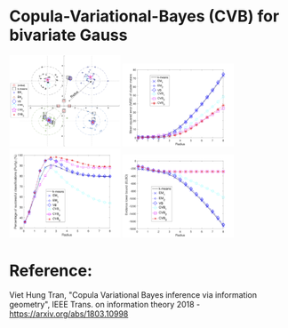 # Copula-Variational-Bayes (CVB) for bivariate Gauss

<p float="left">
  <img src="./figures/sec6_Cluster_v4.png" width="200" />
  <img src="./figures/sec6_Cluster_MSE.png" width="200" /> 
  <img src="./figures/sec6_Cluster_purity.png" width="200" />
  <img src="./figures/sec6_Cluster_ELBO.png" width="200" /> 
</p>

# Reference:

Viet Hung Tran, "Copula Variational Bayes inference via information geometry", IEEE Trans. on information theory 2018 - https://arxiv.org/abs/1803.10998
